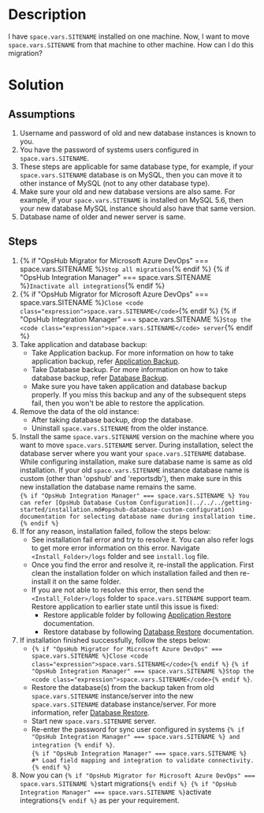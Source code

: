 # Description

I have <code class="expression">space.vars.SITENAME</code> installed on one machine. Now, I want to move <code class="expression">space.vars.SITENAME</code> from that machine to other machine. How can I do this migration?

# Solution

## Assumptions

1. Username and password of old and new database instances is known to you.  
2. You have the password of systems users configured in <code class="expression">space.vars.SITENAME</code>.  
3. These steps are applicable for same database type, for example, if your <code class="expression">space.vars.SITENAME</code> database is on MySQL, then you can move it to other instance of MySQL (not to any other database type).  
4. Make sure your old and new database versions are also same. For example, if your <code class="expression">space.vars.SITENAME</code> is installed on MySQL 5.6, then your new database MySQL instance should also have that same version.  
5. Database name of older and newer server is same.  

## Steps

1. {% if "OpsHub Migrator for Microsoft Azure DevOps" === space.vars.SITENAME %}`Stop all migrations`{% endif %} {% if "OpsHub Integration Manager" === space.vars.SITENAME %}`Inactivate all integrations`{% endif %} 
2. {% if "OpsHub Migrator for Microsoft Azure DevOps" === space.vars.SITENAME %}`Close <code class="expression">space.vars.SITENAME</code>`{% endif %} {% if "OpsHub Integration Manager" === space.vars.SITENAME %}`Stop the <code class="expression">space.vars.SITENAME</code> server`{% endif %} 
3. Take application and database backup:  
   * Take Application backup. For more information on how to take application backup, refer [Application Backup](../../../manage/upgrade/taking-application-backup.md#application-backup).  
   * Take Database backup. For more information on how to take database backup, refer [Database Backup](../../../manage/upgrade/taking-application-backup.md#database-backup).  
   * Make sure you have taken application and database backup properly. If you miss this backup and any of the subsequent steps fail, then you won't be able to restore the application.  
4. Remove the data of the old instance:  
   * After taking database backup, drop the database.  
   * Uninstall <code class="expression">space.vars.SITENAME</code> from the older instance.  
5. Install the same <code class="expression">space.vars.SITENAME</code> version on the machine where you want to move <code class="expression">space.vars.SITENAME</code> server. During installation, select the database server where you want your <code class="expression">space.vars.SITENAME</code> database. While configuring installation, make sure database name is same as old installation. If your old <code class="expression">space.vars.SITENAME</code> instance database name is custom (other than 'opshub' and 'reportsdb'), then make sure in this new installation the database name remains the same.  
   `{% if "OpsHub Integration Manager" === space.vars.SITENAME %} You can refer [OpsHub Database Custom Configuration](../../../getting-started/installation.md#opshub-database-custom-configuration) documentation for selecting database name during installation time.{% endif %}`  
6. If for any reason, installation failed, follow the steps below:  
   * See installation fail error and try to resolve it. You can also refer logs to get more error information on this error. Navigate `<Install_Folder>/logs` folder and see `install.log` file.  
   * Once you find the error and resolve it, re-install the application. First clean the installation folder on which installation failed and then re-install it on the same folder.  
   * If you are not able to resolve this error, then send the `<Install_Folder>/logs` folder to <code class="expression">space.vars.SITENAME</code> support team. Restore application to earlier state until this issue is fixed:  
     * Restore applicable folder by following [Application Restore](../../../manage/upgrade/taking-application-backup.md#application-restore) documentation.  
     * Restore database by following [Database Restore](../../../manage/upgrade/taking-application-backup.md#database-restore) documentation.  
7. If installation finished successfully, follow the steps below:  
   * `{% if "OpsHub Migrator for Microsoft Azure DevOps" === space.vars.SITENAME %}Close <code class="expression">space.vars.SITENAME</code>{% endif %}` `{% if "OpsHub Integration Manager" === space.vars.SITENAME %}Stop the <code class="expression">space.vars.SITENAME</code>{% endif %}`.  
   * Restore the database(s) from the backup taken from old <code class="expression">space.vars.SITENAME</code> instance/server into the new <code class="expression">space.vars.SITENAME</code> database instance/server. For more information, refer [Database Restore](../../../manage/upgrade/taking-application-backup.md#database-restore).  
   * Start new <code class="expression">space.vars.SITENAME</code> server.  
   * Re-enter the password for sync user configured in systems `{% if "OpsHub Integration Manager" === space.vars.SITENAME %} and integration {% endif %}`.  
   `{% if "OpsHub Integration Manager" === space.vars.SITENAME %} #* Load field mapping and integration to validate connectivity.{% endif %}`  
8. Now you can `{% if "OpsHub Migrator for Microsoft Azure DevOps" === space.vars.SITENAME %}`start migrations`{% endif %} {% if "OpsHub Integration Manager" === space.vars.SITENAME %}`activate integrations`{% endif %}` as per your requirement.
